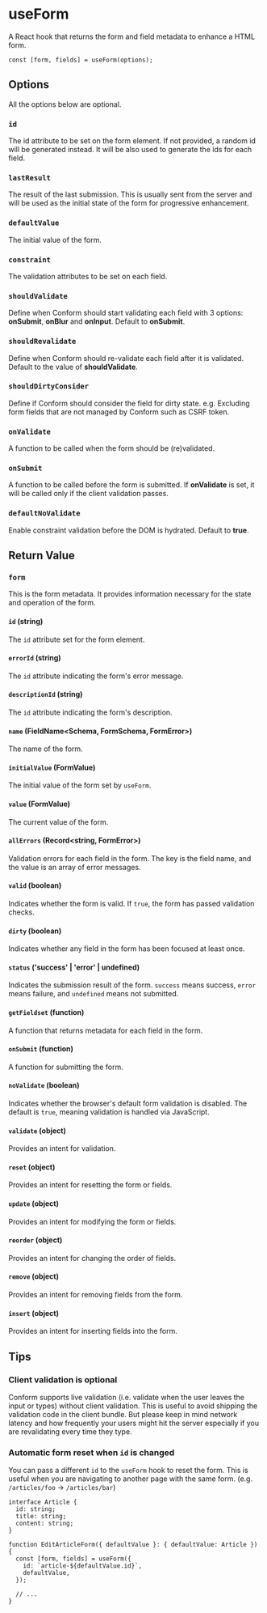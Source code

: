 # useForm

A React hook that returns the form and field metadata to enhance a HTML form.

```tsx
const [form, fields] = useForm(options);
```

## Options

All the options below are optional.

### `id`

The id attribute to be set on the form element. If not provided, a random id will be generated instead. It will be also used to generate the ids for each field.

### `lastResult`

The result of the last submission. This is usually sent from the server and will be used as the initial state of the form for progressive enhancement.

### `defaultValue`

The initial value of the form.

### `constraint`

The validation attributes to be set on each field.

### `shouldValidate`

Define when Conform should start validating each field with 3 options: **onSubmit**, **onBlur** and **onInput**. Default to **onSubmit**.

### `shouldRevalidate`

Define when Conform should re-validate each field after it is validated. Default to the value of **shouldValidate**.

### `shouldDirtyConsider`

Define if Conform should consider the field for dirty state. e.g. Excluding form fields that are not managed by Conform such as CSRF token.

### `onValidate`

A function to be called when the form should be (re)validated.

### `onSubmit`

A function to be called before the form is submitted. If **onValidate** is set, it will be called only if the client validation passes.

### `defaultNoValidate`

Enable constraint validation before the DOM is hydrated. Default to **true**.

## Return Value

### `form`

This is the form metadata. It provides information necessary for the state and operation of the form.

#### `id` (string)

The `id` attribute set for the form element.

#### `errorId` (string)

The `id` attribute indicating the form's error message.

#### `descriptionId` (string)

The `id` attribute indicating the form's description.

#### `name` (FieldName<Schema, FormSchema, FormError>)

The name of the form.

#### `initialValue` (FormValue<Schema>)

The initial value of the form set by `useForm`.

#### `value` (FormValue<Schema>)

The current value of the form.

#### `allErrors` (Record<string, FormError>)

Validation errors for each field in the form. The key is the field name, and the value is an array of error messages.

#### `valid` (boolean)

Indicates whether the form is valid. If `true`, the form has passed validation checks.

#### `dirty` (boolean)

Indicates whether any field in the form has been focused at least once.

#### `status` ('success' | 'error' | undefined)

Indicates the submission result of the form. `success` means success, `error` means failure, and `undefined` means not submitted.

#### `getFieldset` (function)

A function that returns metadata for each field in the form.

#### `onSubmit` (function)

A function for submitting the form.

#### `noValidate` (boolean)

Indicates whether the browser's default form validation is disabled. The default is `true`, meaning validation is handled via JavaScript.

#### `validate` (object)

Provides an intent for validation.

#### `reset` (object)

Provides an intent for resetting the form or fields.

#### `update` (object)

Provides an intent for modifying the form or fields.

#### `reorder` (object)

Provides an intent for changing the order of fields.

#### `remove` (object)

Provides an intent for removing fields from the form.

#### `insert` (object)

Provides an intent for inserting fields into the form.

## Tips

### Client validation is optional

Conform supports live validation (i.e. validate when the user leaves the input or types) without client validation. This is useful to avoid shipping the validation code in the client bundle. But please keep in mind network latency and how frequently your users might hit the server especially if you are revalidating every time they type.

### Automatic form reset when `id` is changed

You can pass a different `id` to the `useForm` hook to reset the form. This is useful when you are navigating to another page with the same form. (e.g. `/articles/foo` -> `/articles/bar`)

```tsx
interface Article {
  id: string;
  title: string;
  content: string;
}

function EditArticleForm({ defaultValue }: { defaultValue: Article }) {
  const [form, fields] = useForm({
    id: `article-${defaultValue.id}`,
    defaultValue,
  });

  // ...
}
```
